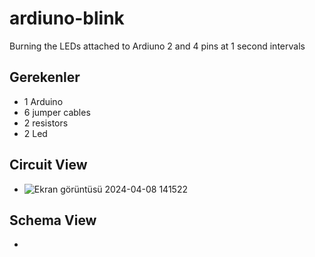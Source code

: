 # ardiuno-blink
Burning the LEDs attached to Ardiuno 2 and 4 pins at 1 second intervals

Gerekenler
-
- 1 Arduino
- 6 jumper cables
- 2 resistors
- 2 Led

Circuit View
-
- ![Ekran görüntüsü 2024-04-08 141522](https://github.com/Zylles/ardiuno-blink/assets/156844892/e56c7624-23c5-456e-a187-3b9eb97621e8)

Schema View
- 
- 
